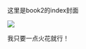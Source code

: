 

这里是book2的index封面

![](https://game.gtimg.cn/images/lol/universe/v1/assets/blt8153414671d1773e-zeri-splashv2.jpg)

我只要一点火花就行！
